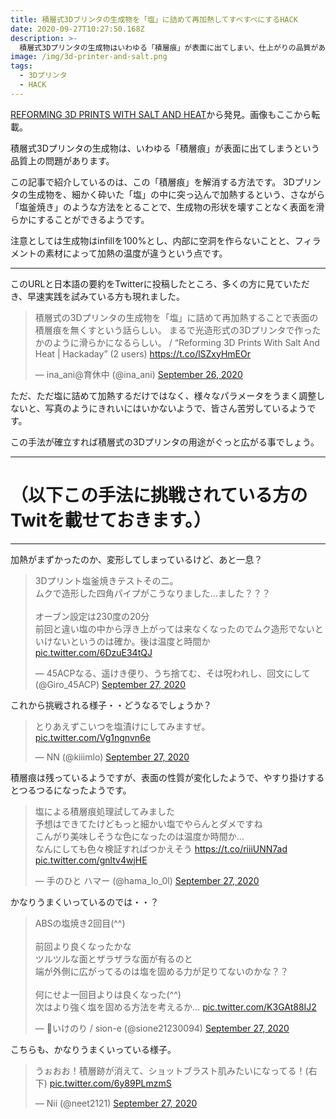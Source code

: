 ```yaml
---
title: 積層式3Dプリンタの生成物を「塩」に詰めて再加熱してすべすべにするHACK
date: 2020-09-27T10:27:50.168Z
description: >-
  積層式3Dプリンタの生成物はいわゆる「積層痕」が表面に出てしまい、仕上がりの品質があまりよくありません。この問題を解消するために「塩」を使う方法があるようです。
image: /img/3d-printer-and-salt.png
tags:
  - 3Dプリンタ
  - HACK
---
```

[REFORMING 3D PRINTS WITH SALT AND HEAT](https://hackaday.com/2020/09/23/reforming-3d-prints-with-salt-and-heat/)から発見。画像もここから転載。

積層式3Dプリンタの生成物は、いわゆる「積層痕」が表面に出てしまうという品質上の問題があります。

この記事で紹介しているのは、この「積層痕」を解消する方法です。
3Dプリンタの生成物を、細かく砕いた「塩」の中に突っ込んで加熱するという、さながら「塩釜焼き」のような方法をとることで、生成物の形状を壊すことなく表面を滑らかにすることができるようです。

注意としては生成物はinfillを100%とし、内部に空洞を作らないことと、フィラメントの素材によって加熱の温度が違うという点です。

---
このURLと日本語の要約をTwitterに投稿したところ、多くの方に見ていただき、早速実践を試みている方も現れました。

<blockquote class="twitter-tweet"><p lang="ja" dir="ltr">積層式の3Dプリンタの生成物を「塩」に詰めて再加熱することで表面の積層痕を無くすという話らしい。 まるで光造形式の3Dプリンタで作ったかのように滑らかになるらしい。 / “Reforming 3D Prints With Salt And Heat | Hackaday” (2 users) <a href="https://t.co/lSZxyHmEOr">https://t.co/lSZxyHmEOr</a></p>&mdash; ina_ani@育休中 (@ina_ani) <a href="https://twitter.com/ina_ani/status/1309651680607178752?ref_src=twsrc%5Etfw">September 26, 2020</a></blockquote> <script async src="https://platform.twitter.com/widgets.js" charset="utf-8"></script>

ただ、ただ塩に詰めて加熱するだけではなく、様々なパラメータをうまく調整しないと、写真のようにきれいにはいかないようで、皆さん苦労しているようです。

この手法が確立すれば積層式の3Dプリンタの用途がぐっと広がる事でしょう。

---
# （以下この手法に挑戦されている方のTwitを載せておきます。）

---

加熱がまずかったのか、変形してしまっているけど、あと一息？

<blockquote class="twitter-tweet"><p lang="ja" dir="ltr">3Dプリント塩釜焼きテストその二。<br>ムクで造形した四角パイプがこうなりました…ました？？？<br><br>オーブン設定は230度の20分<br>前回と違い塩の中から浮き上がっては来なくなったのでムク造形でないといけないというのは確か。後は温度と時間か <a href="https://t.co/6DzuE34tQJ">pic.twitter.com/6DzuE34tQJ</a></p>&mdash; 45ACPなる、遥けき便り、うち捨てむ、そは呪われし、回文にして (@Giro_45ACP) <a href="https://twitter.com/Giro_45ACP/status/1310143345096761344?ref_src=twsrc%5Etfw">September 27, 2020</a></blockquote> <script async src="https://platform.twitter.com/widgets.js" charset="utf-8"></script>

これから挑戦される様子・・どうなるでしょうか？

<blockquote class="twitter-tweet"><p lang="ja" dir="ltr">とりあえずこいつを塩漬けにしてみますぜ。 <a href="https://t.co/Vg1ngnvn6e">pic.twitter.com/Vg1ngnvn6e</a></p>&mdash; NN (@kiiimlo) <a href="https://twitter.com/kiiimlo/status/1310126242708951040?ref_src=twsrc%5Etfw">September 27, 2020</a></blockquote> <script async src="https://platform.twitter.com/widgets.js" charset="utf-8"></script>

積層痕は残っているようですが、表面の性質が変化したようで、やすり掛けするとつるつるになったようです。

<blockquote class="twitter-tweet"><p lang="ja" dir="ltr">塩による積層痕処理試してみました<br>予想はできてたけどもっと細かい塩でやらんとダメですね<br>こんがり美味しそうな色になったのは温度か時間か...<br>なんにしても色々検証すればつかえそう <a href="https://t.co/riiiUNN7ad">https://t.co/riiiUNN7ad</a> <a href="https://t.co/gnltv4wjHE">pic.twitter.com/gnltv4wjHE</a></p>&mdash; 手のひと ハマー (@hama_lo_0l) <a href="https://twitter.com/hama_lo_0l/status/1310083062282121221?ref_src=twsrc%5Etfw">September 27, 2020</a></blockquote> <script async src="https://platform.twitter.com/widgets.js" charset="utf-8"></script>

かなりうまくいっているのでは・・？

<blockquote class="twitter-tweet"><p lang="ja" dir="ltr">ABSの塩焼き2回目(^^)<br><br>前回より良くなったかな<br>ツルツルな面とザラザラな面が有るのと<br>端が外側に広がってるのは塩を固める力が足りてないのかな？？<br><br>何にせよ一回目よりは良くなった(^^)<br>次はより強く塩を固める方法を考えるか… <a href="https://t.co/K3GAt88IJ2">pic.twitter.com/K3GAt88IJ2</a></p>&mdash; 🦮いけのり / sion-e (@sione21230094) <a href="https://twitter.com/sione21230094/status/1310138706322366464?ref_src=twsrc%5Etfw">September 27, 2020</a></blockquote> <script async src="https://platform.twitter.com/widgets.js" charset="utf-8"></script>

こちらも、かなりうまくいっている様子。

<blockquote class="twitter-tweet"><p lang="ja" dir="ltr">うぉおお！積層跡が消えて、ショットブラスト肌みたいになってる！(右下) <a href="https://t.co/6y89PLmzmS">pic.twitter.com/6y89PLmzmS</a></p>&mdash; Nii (@neet2121) <a href="https://twitter.com/neet2121/status/1310169332370923520?ref_src=twsrc%5Etfw">September 27, 2020</a></blockquote> <script async src="https://platform.twitter.com/widgets.js" charset="utf-8"></script>

